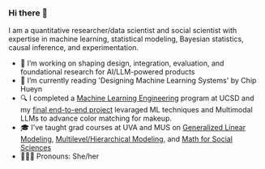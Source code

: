 ### Hi there 👋

I am a quantitative researcher/data scientist and social scientist with expertise in machine learning, statistical modeling, Bayesian statistics, causal inference, and experimentation.

- 🔭 I’m working on shaping design, integration, evaluation, and foundational research for AI/LLM-powered products
- 🌱 I’m currently reading 'Designing Machine Learning Systems' by Chip Hueyn
- 🔍 I completed a [Machine Learning Engineering](https://github.com/ConstanzaSchibber/mec-mini-projects) program at UCSD and my [final end-to-end project](https://github.com/ConstanzaSchibber/capstone_colors/blob/main/README.md) levaraged ML techniques and Multimodal LLMs to advance color matching for makeup. 
- 🎓 I've taught grad courses at UVA and MUS on [Generalized Linear Modeling](https://github.com/ConstanzaSchibber/Generalized-Linear-Models), [Multilevel/Hierarchical Modeling](https://github.com/ConstanzaSchibber/Teaching-MultilevelModeling), and [Math for Social Sciences](https://github.com/ConstanzaSchibber/Math-For-SocialScience)
- 👩🏻‍🔧 Pronouns: She/her
<!--
**ConstanzaSchibber/ConstanzaSchibber** is a ✨ _special_ ✨ repository because its `README.md` (this file) appears on your GitHub profile.

Here are some ideas to get you started:

- 🔭 I’m currently working on ...
- 🌱 I’m currently learning ...
- 👯 I’m looking to collaborate on ...
- 🤔 I’m looking for help with ...
- 💬 Ask me about ...
- 📫 How to reach me: ...
- 😄 Pronouns: ...
- ⚡ Fun fact: ...
-->
